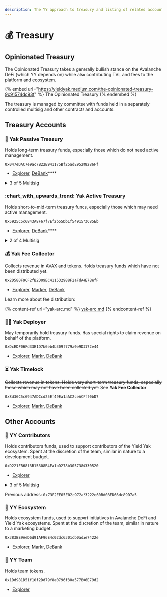 ```yaml
---
description: The YY approach to treasury and listing of related accounts
---
```


# 💰 Treasury

## Opinionated Treasury

The Opinionated Treasury takes a generally bullish stance on the Avalanche DeFi (which YY depends on) while also contributing TVL and fees to the platform and ecosystem.

{% embed url="https://yieldyak.medium.com/the-opinionated-treasury-9c91574dc93f" %}
The Opinionated Treasury
{% endembed %}

The treasury is managed by committee with funds held in a separately controlled multisig and other contracts and accounts.

## Treasury Accounts

### 🏦 Yak Passive Treasury

Holds long-term treasury funds, especially those which do not need active management.

`0x047eDAC7e9ac7B22B941175Bf25adE95288286Ff`

* [Explorer](https://snowtrace.io/address/0x047eDAC7e9ac7B22B941175Bf25adE95288286Ff/transactions), [DeBank](https://debank.com/profile/0x047edac7e9ac7b22b941175bf25ade95288286ff?chain=avax)****

<details>

<summary>3 of 5 Multisig</summary>

* **Yak Man**, Core
* **Snow Yak**, Core
* **Mark**, Community (Avalaunch)
* **Sarp**, Community (Markr)
* **0xmuloc**, Community (Trader Joe)

</details>

### :chart\_with\_upwards\_trend: Yak Active Treasury

Holds short-to-mid-term treasury funds, especially those which may need active management.&#x20;

`0x5925C5c6843A8F67f7Ef2b55Db1f5491573C85Eb`

* [Explorer](https://snowtrace.io/address/0x5925C5c6843A8F67f7Ef2b55Db1f5491573C85Eb/transactions), [DeBank](https://debank.com/profile/0x5925c5c6843a8f67f7ef2b55db1f5491573c85eb)****

<details>

<summary>2 of 4 Multisig</summary>

* **Yak Man**, Core
* **Snow Yak**, Core
* **SlowCheetah**, Core
* **Dylan**, Core

</details>

### 💰 Yak Fee Collector

Collects revenue in AVAX and tokens. Holds treasury funds which have not been distributed yet.

`0x2D580F9CF2fB2D09BC411532988F2aFdA4E7BefF`

* [Explorer](https://snowtrace.io/address/0x2D580F9CF2fB2D09BC411532988F2aFdA4E7BefF/transactions), [Marker](https://markr.io/#/wallet?address=0x2D580F9CF2fB2D09BC411532988F2aFdA4E7BefF), [DeBank](https://debank.com/profile/0x2D580F9CF2fB2D09BC411532988F2aFdA4E7BefF?chain=avax)

Learn more about fee distribution:

{% content-ref url="yak-arc.md" %}
[yak-arc.md](yak-arc.md)
{% endcontent-ref %}

### 🧑‍💻 Yak Deployer

May temporarily hold treasury funds. Has special rights to claim revenue on behalf of the platform.

`0xDcEDF06Fd33E1D7b6eb4b309f779a0e9D3172e44`

* [Explorer](https://snowtrace.io/address/0xDcEDF06Fd33E1D7b6eb4b309f779a0e9D3172e44/transactions), [Markr](https://markr.io/#/wallet?address=0xdcedf06fd33e1d7b6eb4b309f779a0e9d3172e44), [DeBank](https://debank.com/profile/0xDcEDF06Fd33E1D7b6eb4b309f779a0e9D3172e44?chain=avax)

### ⏳ Yak Timelock

~~Collects revenue in tokens. Holds very short-term treasury funds, especially those which may not have been collected yet.~~ See **Yak Fee Collector**

`0x8d36C5c6947ADCcd25Ef49Ea1aAC2ceACFff0bD7`

* [Explorer](https://snowtrace.io/address/0x8d36C5c6947ADCcd25Ef49Ea1aAC2ceACFff0bD7/transactions), [Markr](https://markr.io/#/wallet?address=0x8d36c5c6947adccd25ef49ea1aac2ceacfff0bd7), [DeBank](https://debank.com/profile/0x8d36c5c6947adccd25ef49ea1aac2ceacfff0bd7?chain=avax)

## Other Accounts

### 💪 YY Contributors

Holds contributors funds, used to support contributors of the Yield Yak ecosystem. Spent at the discretion of the team, similar in nature to a development budget.

`0xD221FB68f3B15308B4Ea1bD278b3057386330520`

* [Explorer](https://snowtrace.io/address/0xD221FB68f3B15308B4Ea1bD278b3057386330520)

<details>

<summary>3 of 5 Multisig</summary>

* **Yak Man**, Core
* **Snow Yak**, Core
* **SlowCheetah**, Core
* **Dylan**, Core
* **50ft**, Core

</details>

Previous address: `0x73F2EE05E02c972a23222e60Bd08ED66dc89D7a5`

### 🌱 YY Ecosystem

Holds ecosystem funds, used to support initiatives in Avalanche DeFi and Yield Yak ecosystems. Spent at the discretion of the team, similar in nature to a marketing budget.

`0x383BE9AeD6d91AF96E4c02dc6301cb0adae7422e`

* [Explorer](https://cchain.explorer.avax.network/address/0x383BE9AeD6d91AF96E4c02dc6301cb0adae7422e/transactions), [Markr](https://markr.io/#/wallet?address=0x383be9aed6d91af96e4c02dc6301cb0adae7422e), [DeBank](https://debank.com/profile/0x383BE9AeD6d91AF96E4c02dc6301cb0adae7422e?chain=avax)

### 🐃 YY Team

Holds team tokens.

`0x1Dd981D51f10f2Dd79f8a0796f30a577B06E79d2`

* [Explorer](https://cchain.explorer.avax.network/address/0x1Dd981D51f10f2Dd79f8a0796f30a577B06E79d2/transactions)
